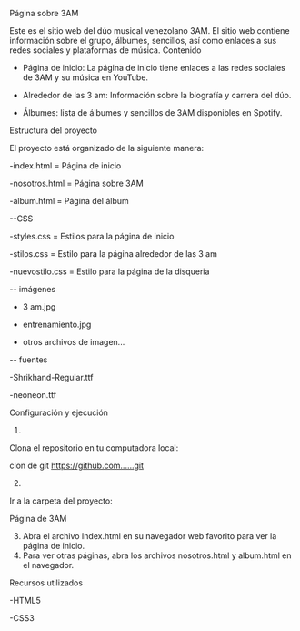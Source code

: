 Página sobre 3AM



Este es el sitio web del dúo musical venezolano 3AM.
El sitio web contiene información sobre el grupo, álbumes, sencillos, así como enlaces a sus redes sociales y plataformas de música.
Contenido



- Página de inicio: La página de inicio tiene enlaces a las redes sociales de 3AM y su música en YouTube.


- Alrededor de las 3 am: Información sobre la biografía y carrera del dúo.
- Álbumes: lista de álbumes y sencillos de 3AM disponibles en Spotify.


Estructura del proyecto


El proyecto está organizado de la siguiente manera:



-index.html = Página de inicio


-nosotros.html = Página sobre 3AM


-album.html = Página del álbum


--CSS


-styles.css = Estilos para la página de inicio


-stilos.css = Estilo para la página alrededor de las 3 am


-nuevostilo.css = Estilo para la página de la disqueria


-- imágenes


- 3 am.jpg


- entrenamiento.jpg


- otros archivos de imagen...



-- fuentes


-Shrikhand-Regular.ttf


-neoneon.ttf


Configuración y ejecución



1.
Clona el repositorio en tu computadora local:


clon de git https://github.com......git



2.
Ir a la carpeta del proyecto:


Página de 3AM


3. Abra el archivo Index.html en su navegador web favorito para ver la página de inicio.
4. Para ver otras páginas, abra los archivos nosotros.html y album.html en el navegador.

Recursos utilizados


-HTML5


-CSS3


